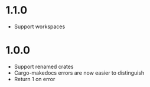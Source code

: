 # 1.1.0
- Support workspaces
# 1.0.0
- Support renamed crates
- Cargo-makedocs errors are now easier to distinguish
- Return 1 on error
